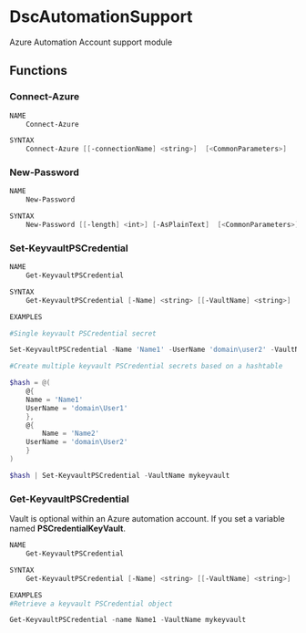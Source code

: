 # DscAutomationSupport
Azure Automation Account support module

## Functions

### Connect-Azure

``` powershell
NAME
    Connect-Azure

SYNTAX
    Connect-Azure [[-connectionName] <string>]  [<CommonParameters>]
```



### New-Password

``` powershell
NAME
    New-Password

SYNTAX
    New-Password [[-length] <int>] [-AsPlainText]  [<CommonParameters>]
```

### Set-KeyvaultPSCredential

``` powershell
NAME
    Get-KeyvaultPSCredential

SYNTAX
    Get-KeyvaultPSCredential [-Name] <string> [[-VaultName] <string>]  [<CommonParameters>]

EXAMPLES

#Single keyvault PSCredential secret

Set-KeyvaultPSCredential -Name 'Name1' -UserName 'domain\user2' -VaultName mykeyvault

#Create multiple keyvault PSCredential secrets based on a hashtable

$hash = @(
    @{
    Name = 'Name1'
    UserName = 'domain\User1'
    },
    @{
        Name = 'Name2'
    UserName = 'domain\User2'
    }
)

$hash | Set-KeyvaultPSCredential -VaultName mykeyvault
```



### Get-KeyvaultPSCredential
Vault is optional within an Azure automation account. If you set a variable named **PSCredentialKeyVault**.

``` powershell
NAME
    Get-KeyvaultPSCredential

SYNTAX
    Get-KeyvaultPSCredential [-Name] <string> [[-VaultName] <string>]  [<CommonParameters>]

EXAMPLES
#Retrieve a keyvault PSCredential object

Get-KeyvaultPSCredential -name Name1 -VaultName mykeyvault
```
